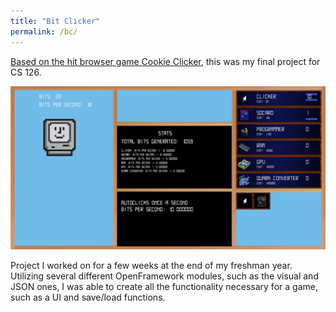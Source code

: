 ```yaml
---
title: "Bit Clicker"
permalink: /bc/
---
```


[Based on the hit browser game Cookie Clicker](https://orteil.dashnet.org/cookieclicker/), this was my final project for CS 126.

![image](images/final_proj.png)

Project I worked on for a few weeks at the end of my freshman year. Utilizing several different OpenFramework modules, such as the visual and JSON ones, I was able to create all the functionality necessary for a game, such as a UI and save/load functions.
